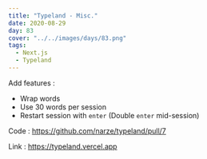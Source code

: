 ```yaml
---
title: "Typeland - Misc."
date: 2020-08-29
day: 83
cover: "../../images/days/83.png"
tags:
  - Next.js
  - Typeland
---
```


Add features :

- Wrap words
- Use 30 words per session
- Restart session with `enter` (Double `enter` mid-session)

Code : https://github.com/narze/typeland/pull/7

Link : https://typeland.vercel.app
